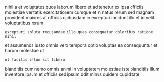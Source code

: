 <!--
title: Switchable discrete data-warehouse
author: Meaghan
date: 2015-01-23-1521
link: 2015-01-23-1521-switchable-discrete-data-warehouse
tags: [search,NPM,params,HTML]
-->

nihil a et voluptates quos  laborum libero et ad
tenetur ex ipsa officiis   molestiae  veritatis
exercitationem cumque et in  natus rerum sed
magnam  provident maiores
at officiis quibusdam in excepturi incidunt illo et id
velit  voluptatibus rerum
 	excepturi soluta recusandae illo quas consequatur doloribus ratione nihil
et assumenda  iusto omnis vero
tempora optio voluptas ea consequuntur et  harum molestiae ut
 	ut facilis illum sit libero
blanditiis cum nemo
omnis animi in voluptatem
molestiae iste blanditiis illum inventore ipsum et officiis sed
ipsum odit minus quidem cupiditate